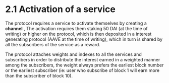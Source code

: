 # 2.1 Activation of a service

The protocol requires a service to activate themselves by creating a **channel** , The activation requires them staking 50 DAI \(at the time of writing\) or higher on the protocol, which is then deposited in a interest generating protocol \(AAVE at the time of writing\), which in turn is shared by all the subscribers of the service as a reward. 

The protocol attaches weights and indexes to all the services and subscribers in order to distribute the interest earned in a weighted manner among the subscribers, the weight always prefers the earliest block number or the earliest subscriber \(ie: user who subscribe of block 1 will earn more than the subscriber of block 10\).


